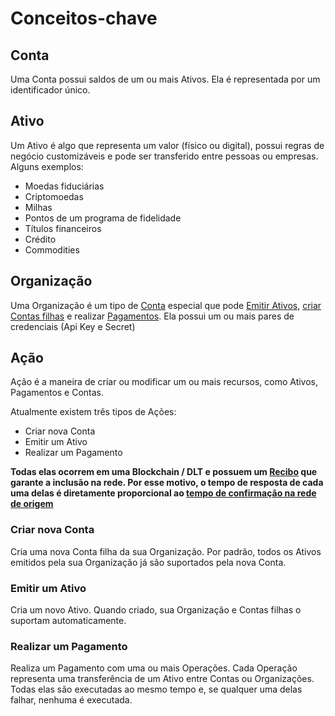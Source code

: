 # Conceitos-chave

## Conta

Uma Conta possui saldos de um ou mais Ativos. Ela é representada por um identificador único.  

## Ativo

Um Ativo é algo que representa um valor (físico ou digital), possui regras de negócio customizáveis e pode ser transferido entre pessoas ou empresas. Alguns exemplos:
 
- Moedas fiduciárias
- Criptomoedas
- Milhas
- Pontos de um programa de fidelidade
- Títulos financeiros
- Crédito
- Commodities

## Organização

Uma Organização é um tipo de [Conta](#conta) especial que pode [Emitir Ativos](#acao), [criar Contas filhas](#acao) e realizar [Pagamentos](#acao).
Ela possui um ou mais pares de credenciais (Api Key e Secret)

## Ação

Ação é a maneira de criar ou modificar um ou mais recursos, como Ativos, Pagamentos e Contas. 

Atualmente existem três tipos de Ações:

- Criar nova Conta
- Emitir um Ativo
- Realizar um Pagamento

**Todas elas ocorrem em uma Blockchain / DLT e possuem um [Recibo](#receipt) que garante a inclusão na rede. 
Por esse motivo, o tempo de resposta de cada uma delas é diretamente proporcional ao [tempo de confirmação na rede de origem](#blockchain-dlt)**

### Criar nova Conta 

Cria uma nova Conta filha da sua Organização. Por padrão, todos os Ativos emitidos pela sua Organização já são suportados pela nova Conta.

### Emitir um Ativo

Cria um novo Ativo. Quando criado, sua Organização e Contas filhas o suportam automaticamente.

### Realizar um Pagamento

Realiza um Pagamento com uma ou mais Operações. Cada Operação representa uma transferência de um Ativo entre Contas ou Organizações. 
Todas elas são executadas ao mesmo tempo e, se qualquer uma delas falhar, nenhuma é executada.

